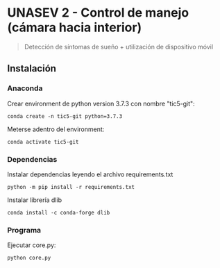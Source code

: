 # UNASEV 2 - Control de manejo (cámara hacia interior)
> Detección de síntomas de sueño + utilización de dispositivo móvil

## Instalación
### Anaconda
Crear environment de python version 3.7.3 con nombre "tic5-git":
```
conda create -n tic5-git python=3.7.3
```
Meterse adentro del environment:
```
conda activate tic5-git
```
### Dependencias
Instalar dependencias leyendo el archivo requirements.txt
```
python -m pip install -r requirements.txt
```
Instalar librería dlib
```
conda install -c conda-forge dlib
```
### Programa
Ejecutar core.py:
```
python core.py
```
